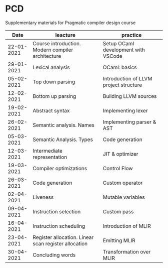 # PCD
Supplementary materials for Pragmatic compiler design course

| Date | leacture | practice |
| --------------- | --------------- | --------------- |
|22-01-2021|	Course introduction. Modern compiler architecture|	Setup OCaml development with VSCode |
|29-01-2021|	Lexical analysis|OCaml: basics |
|05-02-2021|	Top down parsing|Introduction of LLVM project structure  |
|12-02-2021|	Bottom up parsing|Building LLVM sources  |
|19-02-2021|	Abstract syntax| Implementing lexer|
|26-02-2021|	Semantic analysis. Names| Implementing parser & AST|
|05-03-2021|	Semantic Analysis. Types|Code generation |
|12-03-2021|	Intermediate representation|JIT & optimizer |
|19-03-2021|	Compiler optimizations|Control Flow |
|26-03-2021|	Code generation|Custom operator |
|02-04-2021|	Liveness|Mutable variables |
|09-04-2021|	Instruction selection|Custom pass |
|16-04-2021|	Instruction scheduling|Introduction of MLIR |
|23-04-2021|	Register allocation. Linear scan register allocation|Emitting MLIR |
|30-04-2021|	Concluding words|Transformation over MLIR |
